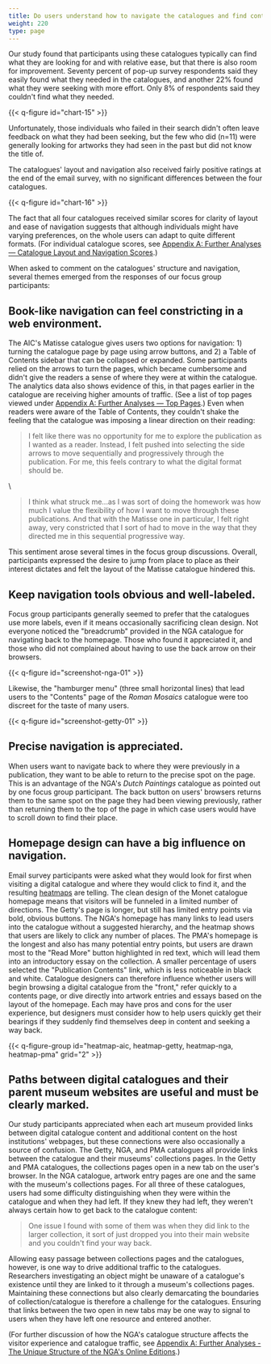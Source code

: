 ```yaml
---
title: Do users understand how to navigate the catalogues and find content of interest?
weight: 220
type: page
---
```


Our study found that participants using these catalogues typically can find what they are looking for and with relative ease, but that there is also room for improvement. Seventy percent of pop-up survey respondents said they easily found what they needed in the catalogues, and another 22% found what they were seeking with more effort. Only 8% of respondents said they couldn't find what they needed.

{{< q-figure id="chart-15" >}}

Unfortunately, those individuals who failed in their search didn't often leave feedback on what they had been seeking, but the few who did (n=11) were generally looking for artworks they had seen in the past but did not know the title of.

The catalogues' layout and navigation also received fairly positive ratings at the end of the email survey, with no significant differences between the four catalogues.

{{< q-figure id="chart-16" >}}

The fact that all four catalogues received similar scores for clarity of layout and ease of navigation suggests that although individuals might have varying preferences, on the whole users can adapt to quite different formats. (For individual catalogue scores, see [Appendix A: Further Analyses — Catalogue Layout and Navigation Scores](/further-analyses/#catalogue-layout-and-navigation-scores-breakdown-by-institution).)

When asked to comment on the catalogues' structure and navigation, several themes emerged from the responses of our focus group participants:

## Book-like navigation can feel constricting in a web environment.

The AIC's Matisse catalogue gives users two options for navigation: 1) turning the catalogue page by page using arrow buttons, and 2) a Table of Contents sidebar that can be collapsed or expanded. Some participants relied on the arrows to turn the pages, which became cumbersome and didn't give the readers a sense of where they were at within the catalogue. The analytics data also shows evidence of this, in that pages earlier in the catalogue are receiving higher amounts of traffic. (See a list of top pages viewed under [Appendix A: Further Analyses — Top Pages](/further-analyses/#top-pages-viewed-in-the-digital-catalogues).) Even when readers were aware of the Table of Contents, they couldn't shake the feeling that the catalogue was imposing a linear direction on their reading:

> I felt like there was no opportunity for me to explore the publication as I wanted as a reader. Instead, I felt pushed into selecting the side arrows to move sequentially and progressively through the publication. For me, this feels contrary to what the digital format should be.

\

> I think what struck me...as I was sort of doing the homework was how much I value the flexibility of how I want to move through these publications. And that with the Matisse one in particular, I felt right away, very constricted that I sort of had to move in the way that they directed me in this sequential progressive way.

This sentiment arose several times in the focus group discussions. Overall, participants expressed the desire to jump from place to place as their interest dictates and felt the layout of the Matisse catalogue hindered this.

## Keep navigation tools obvious and well-labeled.

Focus group participants generally seemed to prefer that the catalogues use more labels, even if it means occasionally sacrificing clean design. Not everyone noticed the "breadcrumb" provided in the NGA catalogue for navigating back to the homepage. Those who found it appreciated it, and those who did not complained about having to use the back arrow on their browsers.

{{< q-figure id="screenshot-nga-01" >}}

Likewise, the "hamburger menu" (three small horizontal lines) that lead users to the "Contents" page of the *Roman Mosaics* catalogue were too discreet for the taste of many users.

{{< q-figure id="screenshot-getty-01" >}}

## Precise navigation is appreciated.

When users want to navigate back to where they were previously in a publication, they want to be able to return to the precise spot on the page. This is an advantage of the NGA's *Dutch Paintings* catalogue as pointed out by one focus group participant. The back button on users' browsers returns them to the same spot on the page they had been viewing previously, rather than returning them to the top of the page in which case users would have to scroll down to find their place.

## Homepage design can have a big influence on navigation.

Email survey participants were asked what they would look for first when visiting a digital catalogue and where they would click to find it, and the resulting [heatmaps](/functionality-and-design/navigation/#heatmap-aic) are telling. The clean design of the Monet catalogue homepage means that visitors will be funneled in a limited number of directions. The Getty's page is longer, but still has limited entry points via bold, obvious buttons. The NGA's homepage has many links to lead users into the catalogue without a suggested hierarchy, and the heatmap shows that users are likely to click any number of places. The PMA's homepage is the longest and also has many potential entry points, but users are drawn most to the "Read More" button highlighted in red text, which will lead them into an introductory essay on the collection. A smaller percentage of users selected the "Publication Contents" link, which is less noticeable in black and white. Catalogue designers can therefore influence whether users will begin browsing a digital catalogue from the "front," refer quickly to a contents page, or dive directly into artwork entries and essays based on the layout of the homepage. Each may have pros and cons for the user experience, but designers must consider how to help users quickly get their bearings if they suddenly find themselves deep in content and seeking a way back.

{{< q-figure-group id="heatmap-aic, heatmap-getty, heatmap-nga, heatmap-pma" grid="2" >}}

## Paths between digital catalogues and their parent museum websites are useful and must be clearly marked.

Our study participants appreciated when each art museum provided links between digital catalogue content and additional content on the host institutions' webpages, but these connections were also occasionally a source of confusion. The Getty, NGA, and PMA catalogues all provide links between the catalogue and their museums' collections pages. In the Getty and PMA catalogues, the collections pages open in a new tab on the user's browser. In the NGA catalogue, artwork entry pages are one and the same with the museum's collections pages. For all three of these catalogues, users had some difficulty distinguishing when they were within the catalogue and when they had left. If they knew they had left, they weren't always certain how to get back to the catalogue content:

> One issue I found with some of them was when they did link to the larger collection, it sort of just dropped you into their main website and you couldn't find your way back.

Allowing easy passage between collections pages and the catalogues, however, is one way to drive additional traffic to the catalogues. Researchers investigating an object might be unaware of a catalogue's existence until they are linked to it through a museum's collections pages. Maintaining these connections but also clearly demarcating the boundaries of collection/catalogue is therefore a challenge for the catalogues. Ensuring that links between the two open in new tabs may be one way to signal to users when they have left one resource and entered another.

(For further discussion of how the NGA's catalogue structure affects the visitor experience and catalogue traffic, see [Appendix A: Further Analyses - The Unique Structure of the NGA's Online Editions](/further-analyses/#the-unique-structure-of-the-nga-s-online-editions).)
